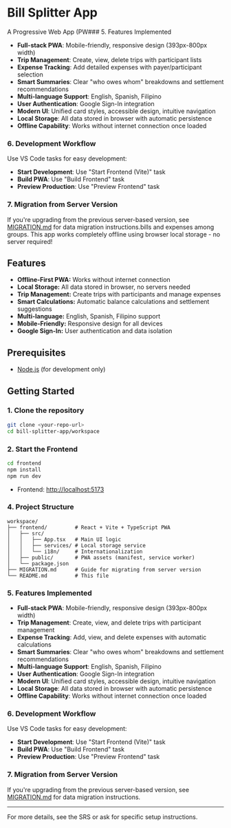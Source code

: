 # Bill Splitter App

A Progressive Web App (PW### 5. Features Implemented
- **Full-stack PWA**: Mobile-friendly, responsive design (393px-800px width)
- **Trip Management**: Create, view, delete trips with participant lists
- **Expense Tracking**: Add detailed expenses with payer/participant selection
- **Smart Summaries**: Clear "who owes whom" breakdowns and settlement recommendations
- **Multi-language Support**: English, Spanish, Filipino
- **User Authentication**: Google Sign-In integration
- **Modern UI**: Unified card styles, accessible design, intuitive navigation
- **Local Storage**: All data stored in browser with automatic persistence
- **Offline Capability**: Works without internet connection once loaded

### 6. Development Workflow
Use VS Code tasks for easy development:
- **Start Development**: Use "Start Frontend (Vite)" task
- **Build PWA**: Use "Build Frontend" task
- **Preview Production**: Use "Preview Frontend" task

### 7. Migration from Server Version
If you're upgrading from the previous server-based version, see [MIGRATION.md](MIGRATION.md) for data migration instructions.bills and expenses among groups. This app works completely offline using browser local storage - no server required!

## Features
- **Offline-First PWA:** Works without internet connection
- **Local Storage:** All data stored in browser, no servers needed  
- **Trip Management:** Create trips with participants and manage expenses
- **Smart Calculations:** Automatic balance calculations and settlement suggestions
- **Multi-language:** English, Spanish, Filipino support
- **Mobile-Friendly:** Responsive design for all devices
- **Google Sign-In:** User authentication and data isolation

## Prerequisites
- [Node.js](https://nodejs.org/) (for development only)

## Getting Started

### 1. Clone the repository
```sh
git clone <your-repo-url>
cd bill-splitter-app/workspace
```

### 2. Start the Frontend
```sh
cd frontend
npm install
npm run dev
```
- Frontend: [http://localhost:5173](http://localhost:5173)

### 4. Project Structure
```
workspace/
├── frontend/         # React + Vite + TypeScript PWA
│   ├── src/
│   │   ├── App.tsx   # Main UI logic
│   │   ├── services/ # Local storage service
│   │   └── i18n/     # Internationalization
│   ├── public/       # PWA assets (manifest, service worker)
│   └── package.json
├── MIGRATION.md      # Guide for migrating from server version
└── README.md         # This file
```

### 5. Features Implemented
- **Full-stack PWA**: Mobile-friendly, responsive design (393px-800px width)
- **Trip Management**: Create, view, and delete trips with participant management
- **Expense Tracking**: Add, view, and delete expenses with automatic calculations
- **Smart Summaries**: Clear "who owes whom" breakdowns and settlement recommendations
- **Multi-language Support**: English, Spanish, Filipino
- **User Authentication**: Google Sign-In integration
- **Modern UI**: Unified card styles, accessible design, intuitive navigation
- **Local Storage**: All data stored in browser with automatic persistence
- **Offline Capability**: Works without internet connection once loaded

### 6. Development Workflow
Use VS Code tasks for easy development:
- **Start Development**: Use "Start Frontend (Vite)" task
- **Build PWA**: Use "Build Frontend" task
- **Preview Production**: Use "Preview Frontend" task

### 7. Migration from Server Version
If you're upgrading from the previous server-based version, see [MIGRATION.md](MIGRATION.md) for data migration instructions.

---

For more details, see the SRS or ask for specific setup instructions.
